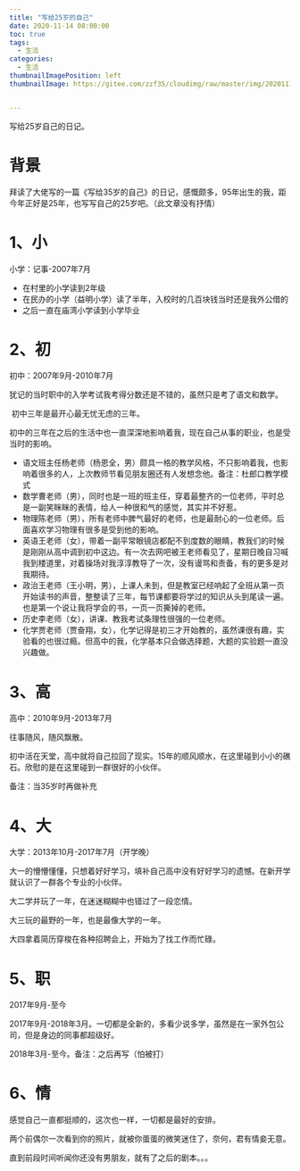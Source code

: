 ```yaml
---
title: "写给25岁的自己"
date: 2020-11-14 08:00:00
toc: true
tags:
  - 生活
categories:
  - 生活
thumbnailImagePosition: left
thumbnailImage: https://gitee.com/zzf35/cloudimg/raw/master/img/20201114225138.jpg


---
```


写给25岁自己的日记。

<!--more-->

# 背景

拜读了大佬写的一篇《写给35岁的自己》的日记，感慨颇多，95年出生的我，距今年正好是25年，也写写自己的25岁吧。（此文章没有抒情）

# 1、小

小学：记事-2007年7月

- 在村里的小学读到2年级
- 在民办的小学（益明小学）读了半年，入校时的几百块钱当时还是我外公借的
- 之后一直在庙湾小学读到小学毕业


# 2、初

初中：2007年9月-2010年7月

​		犹记的当时职中的入学考试我考得分数还是不错的，虽然只是考了语文和数学。

​		初中三年是最开心最无忧无虑的三年。

​		初中的三年在之后的生活中也一直深深地影响着我，现在自己从事的职业，也是受当时的影响。

- 语文班主任杨老师（杨恩全，男）颇具一格的教学风格，不只影响着我，也影响着很多的人，上次教师节看见朋友圈还有人发想念他。备注：杜郎口教学模式
- 数学曹老师（男），同时也是一班的班主任，穿着最整齐的一位老师，平时总是一副笑眯眯的表情，给人一种很和气的感觉，其实并不好惹。
- 物理陈老师（男），所有老师中脾气最好的老师，也是最耐心的一位老师。后面喜欢学习物理有很多是受到他的影响。
- 英语王老师（女），带着一副平常眼镜店都配不到度数的眼睛，教我们的时候是刚刚从高中调到初中这边。有一次去网吧被王老师看见了，星期日晚自习喊我到楼道里，对着操场对我淳淳教导了一次，没有谩骂和责备，有的更多是对我期待。
- 政治王老师（王小明，男），上课人未到，但是教室已经响起了全班从第一页开始读书的声音，整整读了三年，每节课都要将学过的知识从头到尾读一遍。也是第一个说让我将学会的书，一页一页撕掉的老师。
- 历史李老师（女），讲课、教我考试条理性很强的一位老师。
- 化学贾老师（贾奋翔，女），化学记得是初三才开始教的，虽然课很有趣，实验看的也很过瘾。但高中的我，化学基本只会做选择题，大题的实验题一直没兴趣做。

# 3、高

高中：2010年9月-2013年7月

往事随风，随风飘散。

初中活在天堂，高中就将自己拉回了现实。15年的顺风顺水，在这里碰到小小的礁石。欣慰的是在这里碰到一群很好的小伙伴。

备注：当35岁时再做补充

# 4、大

大学：2013年10月-2017年7月（开学晚）

大一的懵懵懂懂，只想着好好学习，填补自己高中没有好好学习的遗憾。在新开学就认识了一群各个专业的小伙伴。

大二学并玩了一年，在迷迷糊糊中也错过了一段恋情。

大三玩的最野的一年，也是最像大学的一年。

大四拿着简历穿梭在各种招聘会上，开始为了找工作而忙碌。



# 5、职

2017年9月-至今

2017年9月-2018年3月。一切都是全新的，多看少说多学，虽然是在一家外包公司，但是身边的同事都超级好。

2018年3月-至今。备注：之后再写（怕被打）

# 6、情

感觉自己一直都挺顺的，这次也一样，一切都是最好的安排。

两个前偶尔一次看到你的照片，就被你蛋蛋的微笑迷住了，奈何，君有情妾无意。

直到前段时间听闻你还没有男朋友，就有了之后的剧本。。。





